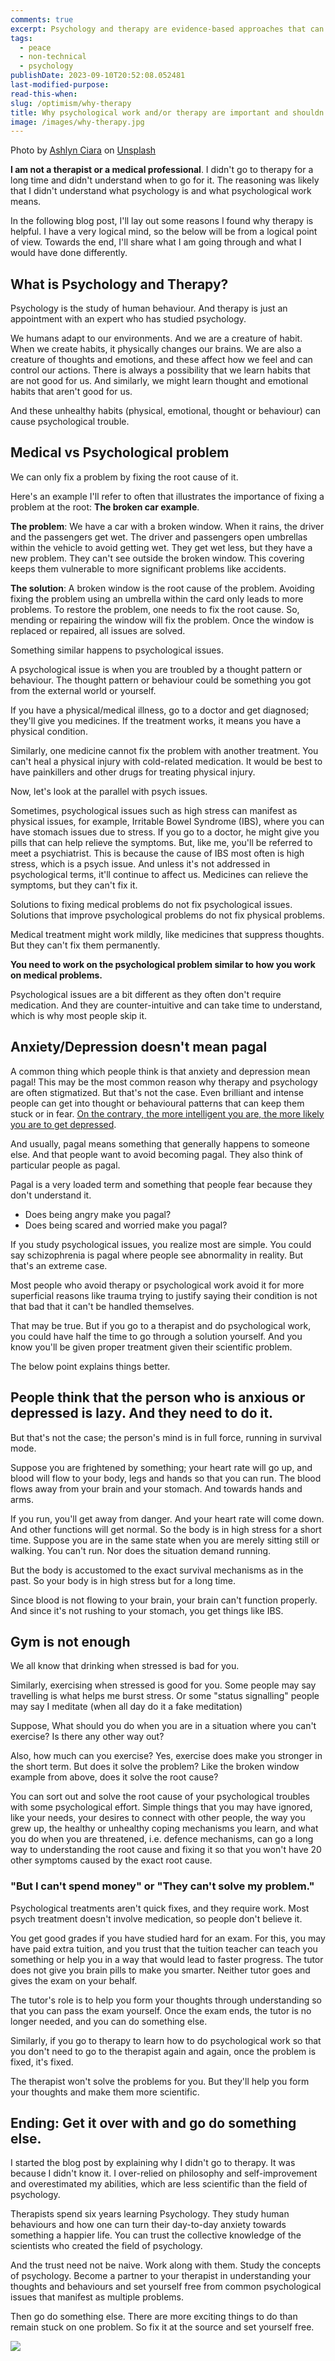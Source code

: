 ```yaml
---
comments: true
excerpt: Psychology and therapy are evidence-based approaches that can expedite problem-solving. Common misconceptions include the belief that therapy is unnecessary and that therapists solely resolve issues. Addressing these misconceptions aids in determining the need for therapy, either for yourself or someone you know.
tags:
  - peace
  - non-technical
  - psychology
publishDate: 2023-09-10T20:52:08.052481
last-modified-purpose:
read-this-when:
slug: /optimism/why-therapy
title: Why psychological work and/or therapy are important and shouldn't be ignored?
image: /images/why-therapy.jpg
---
```


Photo by <a href="https://unsplash.com/@ashlynciara?utm_source=unsplash&utm_medium=referral&utm_content=creditCopyText">Ashlyn Ciara</a> on <a href="https://unsplash.com/photos/WA_O4UAUfxc?utm_source=unsplash&utm_medium=referral&utm_content=creditCopyText">Unsplash</a>

**I am not a therapist or a medical professional**. I didn't go to therapy for a long time and didn't understand when to go for it. The reasoning was likely that I didn't understand what psychology is and what psychological work means.

In the following blog post, I'll lay out some reasons I found why therapy is helpful. I have a very logical mind, so the below will be from a logical point of view. Towards the end, I'll share what I am going through and what I would have done differently.

## What is Psychology and Therapy?

Psychology is the study of human behaviour. And therapy is just an appointment with an expert who has studied psychology.

We humans adapt to our environments. And we are a creature of habit. When we create habits, it physically changes our brains. We are also a creature of thoughts and emotions, and these affect how we feel and can control our actions. There is always a possibility that we learn habits that are not good for us. And similarly, we might learn thought and emotional habits that aren't good for us.

And these unhealthy habits (physical, emotional, thought or behaviour) can cause psychological trouble.

## Medical vs Psychological problem

We can only fix a problem by fixing the root cause of it.

Here's an example I'll refer to often that illustrates the importance of fixing a problem at the root: **The broken car example**.

**The problem**: We have a car with a broken window. When it rains, the driver and the passengers get wet. The driver and passengers open umbrellas within the vehicle to avoid getting wet. They get wet less, but they have a new problem. They can't see outside the broken window. This covering keeps them vulnerable to more significant problems like accidents.

**The solution**: A broken window is the root cause of the problem. Avoiding fixing the problem using an umbrella within the card only leads to more problems. To restore the problem, one needs to fix the root cause. So, mending or repairing the window will fix the problem. Once the window is replaced or repaired, all issues are solved.

Something similar happens to psychological issues.

A psychological issue is when you are troubled by a thought pattern or behaviour. The thought pattern or behaviour could be something you got from the external world or yourself.

If you have a physical/medical illness, go to a doctor and get diagnosed; they'll give you medicines. If the treatment works, it means you have a physical condition.

Similarly, one medicine cannot fix the problem with another treatment. You can't heal a physical injury with cold-related medication. It would be best to have painkillers and other drugs for treating physical injury.

Now, let's look at the parallel with psych issues.

Sometimes, psychological issues such as high stress can manifest as physical issues, for example, Irritable Bowel Syndrome (IBS), where you can have stomach issues due to stress. If you go to a doctor, he might give you pills that can help relieve the symptoms. But, like me, you'll be referred to meet a psychiatrist. This is because the cause of IBS most often is high stress, which is a psych issue. And unless it's not addressed in psychological terms, it'll continue to affect us. Medicines can relieve the symptoms, but they can't fix it.

Solutions to fixing medical problems do not fix psychological issues. Solutions that improve psychological problems do not fix physical problems.

Medical treatment might work mildly, like medicines that suppress thoughts. But they can't fix them permanently.

**You need to work on the psychological problem similar to how you work on medical problems.**

Psychological issues are a bit different as they often don't require medication. And they are counter-intuitive and can take time to understand, which is why most people skip it.

## Anxiety/Depression doesn't mean pagal

A common thing which people think is that anxiety and depression mean pagal! This may be the most common reason why therapy and psychology are often stigmatized. But that's not the case. Even brilliant and intense people can get into thought or behavioural patterns that can keep them stuck or in fear. [On the contrary, the more intelligent you are, the more likely you are to get depressed](/v1/can-not-logic-your-way-out-of-depression).

And usually, pagal means something that generally happens to someone else. And that people want to avoid becoming pagal. They also think of particular people as pagal.

Pagal is a very loaded term and something that people fear because they don't understand it.

- Does being angry make you pagal?
- Does being scared and worried make you pagal?

If you study psychological issues, you realize most are simple. You could say schizophrenia is pagal where people see abnormality in reality. But that's an extreme case.

Most people who avoid therapy or psychological work avoid it for more superficial reasons like trauma trying to justify saying their condition is not that bad that it can't be handled themselves.

That may be true. But if you go to a therapist and do psychological work, you could have half the time to go through a solution yourself. And you know you'll be given proper treatment given their scientific problem.

The below point explains things better.

## People think that the person who is anxious or depressed is lazy. And they need to do it.

But that's not the case; the person's mind is in full force, running in survival mode.

Suppose you are frightened by something; your heart rate will go up, and blood will flow to your body, legs and hands so that you can run. The blood flows away from your brain and your stomach. And towards hands and arms.

If you run, you'll get away from danger. And your heart rate will come down. And other functions will get normal. So the body is in high stress for a short time. Suppose you are in the same state when you are merely sitting still or walking. You can't run. Nor does the situation demand running.

But the body is accustomed to the exact survival mechanisms as in the past. So your body is in high stress but for a long time.

Since blood is not flowing to your brain, your brain can't function properly. And since it's not rushing to your stomach, you get things like IBS.

## Gym is not enough

We all know that drinking when stressed is bad for you.

Similarly, exercising when stressed is good for you. Some people may say travelling is what helps me burst stress. Or some "status signalling" people may say I meditate (when all day do it a fake meditation)

Suppose, What should you do when you are in a situation where you can't exercise? Is there any other way out?

Also, how much can you exercise? Yes, exercise does make you stronger in the short term. But does it solve the problem? Like the broken window example from above, does it solve the root cause?

You can sort out and solve the root cause of your psychological troubles with some psychological effort. Simple things that you may have ignored, like your needs, your desires to connect with other people, the way you grew up, the healthy or unhealthy coping mechanisms you learn, and what you do when you are threatened, i.e. defence mechanisms, can go a long way to understanding the root cause and fixing it so that you won't have 20 other symptoms caused by the exact root cause.

### "But I can't spend money" or "They can't solve my problem."

Psychological treatments aren't quick fixes, and they require work. Most psych treatment doesn't involve medication, so people don't believe it.

You get good grades if you have studied hard for an exam. For this, you may have paid extra tuition, and you trust that the tuition teacher can teach you something or help you in a way that would lead to faster progress. The tutor does not give you brain pills to make you smarter. Neither tutor goes and gives the exam on your behalf.

The tutor's role is to help you form your thoughts through understanding so that you can pass the exam yourself. Once the exam ends, the tutor is no longer needed, and you can do something else.

Similarly, if you go to therapy to learn how to do psychological work so that you don't need to go to the therapist again and again, once the problem is fixed, it's fixed.

The therapist won't solve the problems for you. But they'll help you form your thoughts and make them more scientific.

## Ending: Get it over with and go do something else.

I started the blog post by explaining why I didn't go to therapy. It was because I didn't know it. I over-relied on philosophy and self-improvement and overestimated my abilities, which are less scientific than the field of psychology.

Therapists spend six years learning Psychology. They study human behaviours and how one can turn their day-to-day anxiety towards something a happier life. You can trust the collective knowledge of the scientists who created the field of psychology.

And the trust need not be naive. Work along with them. Study the concepts of psychology. Become a partner to your therapist in understanding your thoughts and behaviours and set yourself free from common psychological issues that manifest as multiple problems.

Then go do something else. There are more exciting things to do than remain stuck on one problem. So fix it at the source and set yourself free.

![](/images/why-therapy.jpg)
